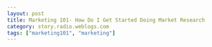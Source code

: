 ```yaml
---
layout: post
title: Marketing 101- How Do I Get Started Doing Market Research
category: story.radio.weblogs.com
tags: ["marketing101", "marketing"]
---
```

<head>
<meta http-equiv="Content-Type" content="text/html; charset=UTF-8">
    <meta http-equiv="Expires" content="Mon, 01 Jan 1990 01:00:00 GMT">
    <title>Marketing 101: How Do I Get Started Doing Market Research</title>
    <style type="text/css">
      body {
        margin-top: 0px;
        margin-left: 0px;
        margin-right: 0px;
        margin-bottom: 0px;
        }

      body, td, p {
        font-family: verdana, sans-serif;
        font-size: 90%;
        }

      h2 { 
        font-family: Verdana, Arial, Helvetica, sans-serif; font-size: 24px; font-weight: bold
        }
      .header {
        font-family: Verdana, Arial, Helvetica, sans-serif; font-size: 40px; font-weight: bold
        }
      .realsmall {
        font-family: Verdana, Arial, Helvetica, sans-serif; font-size: 9px;
        }
      .small {
        font-family: Verdana, Arial, Helvetica, sans-serif; font-size: 10px;
        }
      </style>
    </head>

| 

 |

| ![](http://radio.weblogs.com/0103807/images/trans60x60.gif)  
 | Last updated: 6/16/2002; 10:20:40 AM  
 | ![](http://radio.weblogs.com/0103807/images/trans60x60.gif) |

| ![](http://radio.weblogs.com/0103807/images/trans60x1.gif)  
 | 

<font size="+3"><b><a href="http://radio.weblogs.com/0103807/" style="color:black; text-decoration:none">The FuzzyBlog!</a></b></font>  
_Marketing 101. Consulting 101. PHP Consulting. Random geeky stuff. I Blog Therefore I Am._

<font size="+1"><b>Marketing 101: How Do I Get Started Doing Market Research</b></font>

This article came directly from a reader, who will remain nameless.&nbsp; Here was his question exactly as he posed it to me:

I am in the process of developing an ASP (application service provider) and would like to solicit the input of potential customers. I intend on writing a letter discussing what the product is all about, what they would get in return for their efforts, and what it would entail... I am doing this because for the most part the product feature set is based on research and educated guesses. Do you have any thoughts or ideas related to this approach?

\<DIGRESSION\>

Here's the first suggestion:

Drop the term ASP.&nbsp; Use MSP or "Managed Service Provider".

High tech business is fundamentally trendy.&nbsp; And you always want to follow the latest trend.&nbsp; The term ASP was in vogue 2 years ago but now has been supplanted by "MSP".&nbsp; Pretty much the same thing as I can tell.

\</DIGRESSION\>

Now, back to the scheduled lecture currently in progress...

This is what's called market research or, more specifically, I'd describe it as "customer centric market research".&nbsp; Here's how I would handle this:

1. **Identify Risks and Rewards**.&nbsp; Getting detailed input, by definition, involves "opening the kimono", telling people what you are doing.&nbsp; This can be risky.&nbsp; So here are the risks and rewards in general: 
  - Risk - give away your ideas 
  - Reward - make your ideas significantly better  
  
What you need to do is what any businessman does -- assess these risks and rewards and make the right decision.&nbsp; For myself, I like to do market research as stealthily as possible, but I am a touch paranoid in this regard.&nbsp;   
2. **Understand the Power of Voice, Not Email.&nbsp;** For things like this I really, really, really, really prefer a voice conversation.&nbsp; Here's why: Copy and Paste | Forward | IM to a Competitor & You Get Better Input.&nbsp;&nbsp;Specifics: 
  - Voice gives you much better bandwidth 
  - Voice lets you ask real questions and probe for answers without the normal ensuing blizzard of emails. 
  - People are much, much less likely to write up a transcript and send it to someone else.&nbsp; Who has the time?  
  
Make the right choice for yourself but never forget that a ten minute phone call gives you a lot more information than 20 or 30 emails.  
3. **Pick the Right Audience to Approach.&nbsp;** When I was in college I took a wonderful class on surveying people and this is really what you are doing.&nbsp; My professor, who ran the human resources surveys for GE's Apollo hiring (yes, the Moon landing, when GE was building components) hammered one point home: _ **You don't need big surveys if you pick the right audience to survey** _.&nbsp; What you need is a representative audience that closely matches the people you want to sell to.&nbsp;   
4. **Make it EASY for them to Respond**.&nbsp; A constant theme in my writing and my beliefs is "make it easy".&nbsp; People are busy today and if you don't make it easy for them, they'll just pass on giving you input or give you bad input.&nbsp; This might mean a webform to capture input, a mailing list, a dedicated response address like "survey@ somedomain.com" or something else.&nbsp; Whatever you do, make it easy.  
5. **Write the Letter or Script**.&nbsp; You are now at the point where you have enough "homework" done to figure out what to write.&nbsp; This can be a letter, an email or even a script (highly useful for a voice call).   
6. **Test the Letter on a Friend, Not the Audience**.&nbsp; Before you ever go close to a potential customer you need to test it.&nbsp; The best audience is a friend or colleague with some knowledge applicable to your target market.&nbsp; If that's not available to you then try your spouse, girlfriend or significant other.&nbsp;&nbsp;"Why??? What???" you ask.&nbsp; No, I'm not insane.&nbsp; Here's the logic: 

  1. Most people really aren't stupid.
  2. When you are doing basic market research like this you just won't have the opportunity to drill into highly technical materials.
  3. Going by the theory that "opposites attract", most tech folk seem to end up with non-tech folk.&nbsp; This means that if they can honestly understand your geeky idea, then you might be ready to go live with it.  
7. **Rewrite the Letter**.&nbsp; Trust me -- you'll end up rewriting it.&nbsp; Always happens.  
8. **Re Test the Letter.&nbsp;** Yup.&nbsp; This is a loop from steps 6 to 8.&nbsp;&nbsp;Repeat until fixed.  
9. **Understand that You Don't Need to Reward Them If...** This is a little bit of psychology here: 

  1. People like to feel important.
  2. By asking them for input you have put them into an important position e.g. why would you ask them for input if they weren't important.
  3. You're polite.
  4. You listen.
  5. You take notes (they'll notice you taking notes by pauses in the conversation, even if you think they won't).
  6. You say thank you at the end.
  7. You follow up in a few days time with a more formal written or emailed thank you.  

&nbsp;

  
  

<script language="JavaScript" type="text/javascript"><!--
	var imageUrl = "http://subhonker6.userland.com/weblogStats/count.gif";
	var imageTag = "<img src=\"" + imageUrl + "?group=radio1&usernum=103807&referer=" + escape (document.referrer) + "\" height=\"1\" width=\"1\">";
	document.write (imageTag);
	//--></script>

 | ![](http://radio.weblogs.com/0103807/images/trans60x1.gif)  
 |
| ![](http://radio.weblogs.com/0103807/images/trans60x60.gif)  
 | Copyright 2002 © The FuzzyStuff  
 | ![](http://radio.weblogs.com/0103807/images/trans60x60.gif)  
 |

